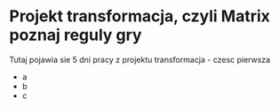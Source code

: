# Projekt transformacja, czyli Matrix poznaj reguly gry

Tutaj pojawia sie 5 dni pracy z projektu transformacja - czesc pierwsza
- a
- b
- c
